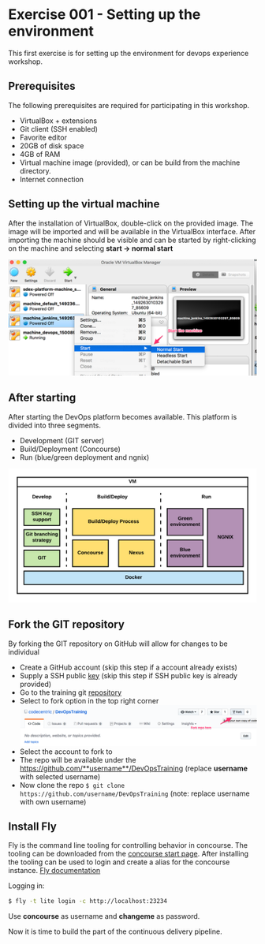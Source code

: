 # Exercise 001 - Setting up the environment

This first exercise is for setting up the environment for devops experience workshop.

## Prerequisites

The following prerequisites are required for participating in this workshop.

- VirtualBox + extensions
- Git client (SSH enabled)
- Favorite editor
- 20GB of disk space
- 4GB of RAM
- Virtual machine image (provided), or can be build from the machine directory.
- Internet connection

## Setting up the virtual machine

After the installation of VirtualBox, double-click on the provided image. The image will be imported and will be 
available in the VirtualBox interface. After importing the machine should be visible and can be started by 
right-clicking on the machine and selecting **start -> normal start**

![VM Setup](images/vm-setup.png)

## After starting

After starting the DevOps platform becomes available. This platform is divided into three segments.

- Development (GIT server)
- Build/Deployment (Concourse)
- Run (blue/green deployment and ngnix)

![Training environment](images/training-environment.png)


## Fork the GIT repository

By forking the GIT repository on GitHub will allow for changes to be individual

- Create a GitHub account (skip this step if a account already exists)
- Supply a SSH public [key](https://github.com/settings/keys) (skip this step if SSH public key is already provided)
- Go to the training git [repository](https://github.com/codecentric/DevOpsTraining)
- Select to fork option in the top right corner 
![Fork the repo](images/fork-repo.png)
- Select the account to fork to
- The repo will be available under the https://github.com/**username**/DevOpsTraining (replace **username** with 
selected username)
- Now clone the repo ```$ git clone https://github.com/username/DevOpsTraining``` (note: replace username with 
own username)

## Install Fly

Fly is the command line tooling for controlling behavior in concourse. The tooling can be downloaded from the [concourse 
start page](http://localhost:23234/). After installing the tooling can be used to login and create a alias for the 
concourse instance. [Fly documentation](https://concourse.ci/fly-cli.html)

Logging in:
```bash
$ fly -t lite login -c http://localhost:23234
```
Use **concourse** as username and **changeme** as password.

Now it is time to build the part of the continuous delivery pipeline.

